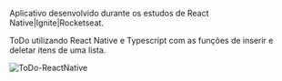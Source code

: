 

Aplicativo desenvolvido durante os estudos de React Native|Ignite|Rocketseat.

ToDo utilizando React Native e Typescript com as funções de inserir e deletar itens de uma lista.

![ToDo-ReactNative](https://user-images.githubusercontent.com/86811450/150012727-1da50b20-cb73-4dfa-8401-9f94065432de.gif)
